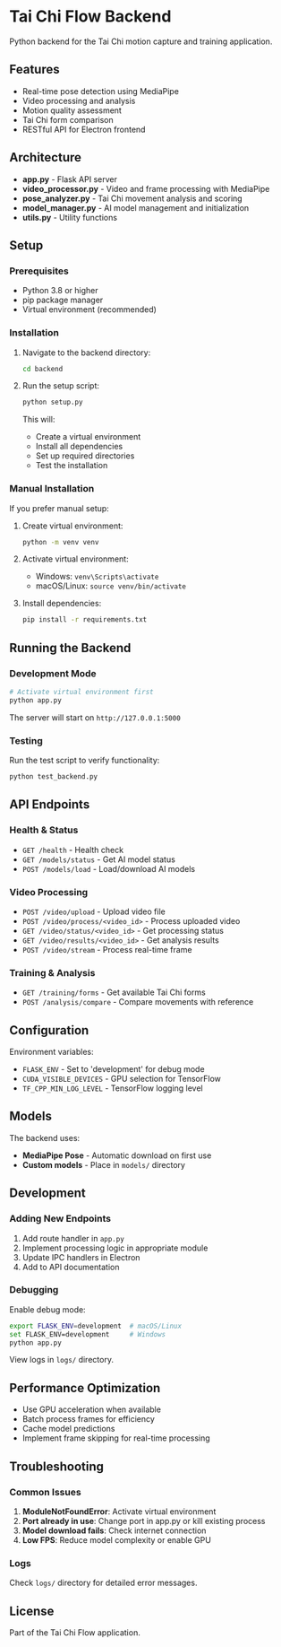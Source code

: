 # Tai Chi Flow Backend

Python backend for the Tai Chi motion capture and training application.

## Features

- Real-time pose detection using MediaPipe
- Video processing and analysis
- Motion quality assessment
- Tai Chi form comparison
- RESTful API for Electron frontend

## Architecture

- **app.py** - Flask API server
- **video_processor.py** - Video and frame processing with MediaPipe
- **pose_analyzer.py** - Tai Chi movement analysis and scoring
- **model_manager.py** - AI model management and initialization
- **utils.py** - Utility functions

## Setup

### Prerequisites

- Python 3.8 or higher
- pip package manager
- Virtual environment (recommended)

### Installation

1. Navigate to the backend directory:
   ```bash
   cd backend
   ```

2. Run the setup script:
   ```bash
   python setup.py
   ```

   This will:
   - Create a virtual environment
   - Install all dependencies
   - Set up required directories
   - Test the installation

### Manual Installation

If you prefer manual setup:

1. Create virtual environment:
   ```bash
   python -m venv venv
   ```

2. Activate virtual environment:
   - Windows: `venv\Scripts\activate`
   - macOS/Linux: `source venv/bin/activate`

3. Install dependencies:
   ```bash
   pip install -r requirements.txt
   ```

## Running the Backend

### Development Mode

```bash
# Activate virtual environment first
python app.py
```

The server will start on `http://127.0.0.1:5000`

### Testing

Run the test script to verify functionality:

```bash
python test_backend.py
```

## API Endpoints

### Health & Status

- `GET /health` - Health check
- `GET /models/status` - Get AI model status
- `POST /models/load` - Load/download AI models

### Video Processing

- `POST /video/upload` - Upload video file
- `POST /video/process/<video_id>` - Process uploaded video
- `GET /video/status/<video_id>` - Get processing status
- `GET /video/results/<video_id>` - Get analysis results
- `POST /video/stream` - Process real-time frame

### Training & Analysis

- `GET /training/forms` - Get available Tai Chi forms
- `POST /analysis/compare` - Compare movements with reference

## Configuration

Environment variables:
- `FLASK_ENV` - Set to 'development' for debug mode
- `CUDA_VISIBLE_DEVICES` - GPU selection for TensorFlow
- `TF_CPP_MIN_LOG_LEVEL` - TensorFlow logging level

## Models

The backend uses:
- **MediaPipe Pose** - Automatic download on first use
- **Custom models** - Place in `models/` directory

## Development

### Adding New Endpoints

1. Add route handler in `app.py`
2. Implement processing logic in appropriate module
3. Update IPC handlers in Electron
4. Add to API documentation

### Debugging

Enable debug mode:
```bash
export FLASK_ENV=development  # macOS/Linux
set FLASK_ENV=development     # Windows
python app.py
```

View logs in `logs/` directory.

## Performance Optimization

- Use GPU acceleration when available
- Batch process frames for efficiency
- Cache model predictions
- Implement frame skipping for real-time processing

## Troubleshooting

### Common Issues

1. **ModuleNotFoundError**: Activate virtual environment
2. **Port already in use**: Change port in app.py or kill existing process
3. **Model download fails**: Check internet connection
4. **Low FPS**: Reduce model complexity or enable GPU

### Logs

Check `logs/` directory for detailed error messages.

## License

Part of the Tai Chi Flow application.